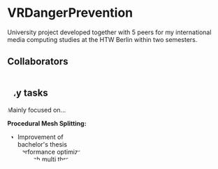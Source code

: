 <style>
.photos {
	display: inline-block;
	position: relative;
	width: 200px;
	height: 200px;
	overflow: hidden;
	border-radius: 50%;
}
</style>

<h1>VRDangerPrevention</h1>

University project developed together with 5 peers for my international media computing studies at the HTW Berlin within two semesters.

<h2>Collaborators</h2>
<div class="photos">
<a href="https://github.com/Sabrows"> 
  <img href="https://avatars.githubusercontent.com/u/32672660?v=4"> 
</a> 
<div class="photos">
<a href="https://github.com/konrad-u"> 
  <img href="https://avatars.githubusercontent.com/u/6991272?v=4"> 
</a> 
<div class="photos">
<a href="https://github.com/Rein3ke"> 
  <img href="https://avatars.githubusercontent.com/u/22802109?v=4e"> 
</a> 
<div class="photos">
<a href="https://github.com/Capscreen"> 
  <img href="https://avatars.githubusercontent.com/u/19570629?v=4"> 
</a> 

<h2>My tasks</h2>
Mainly focused on... </br>

<b>Procedural Mesh Splitting:</b>
<ul>
<li>Improvement of bachelor's thesis</li>
<li>Performance optimization through multi threading and asynchronous tasks</li>
<li>Implementation of new feature (mesh seperation)</li>
</ul>

<b>Procedural animations:</b>
<ul>
<li>Implementation of IK algorithm based of forwards and backwards reaching inverse kinematics (FABRIK)</li>
<li>Full body humanoid avatar animation with 3 point VR tracking</li>
</ul>

<b>Gameplay Features:</b>
<ul>
<li>Development of interactions with different gameplay features</li>
<li>Development of several player distractions</li>
</ul>

<b>Audio:</b>
<ul>
<li>Created audio pipeline</li>
<li>Audio mixing & mastering</li>
<li>Audio routing</li>
<li>Created helper tools to extend Unity's audio features</li>
</ul>

<b>Art:</b>
<ul>
<li>VR hands, two full body human avatars and basic workshop equipment</li>
<li>Modelling, Texturing & Retopolizing</li>
<li>Rigging & Animations</li>
<li>VFX (Particle Systems)</li>
</ul>

<b>Video editting:</b>
<ul>
<li>Cutting and mastering of project videos</li>
</ul>

<h2>Project websites:</h2>
<a href="https://showtime.f4.htw-berlin.de/ws20/master/m4-gefahr-erkannt-gefahr-gebannt/">Semester 1</a> </br>
<a href="https://showtime.f4.htw-berlin.de/ss21/master/m7-gefahr-erkannt-gefahr-gebannt-teil-2/">Semester 2</a>

<h2>Ingame controlls:</h2>

Press touchpad - start teleport

Release touchpad - finish teleport

Trigger button - grab object

Release trigger - release object
